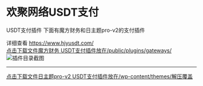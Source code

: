 # 欢聚网络USDT支付
USDT支付插件
下面有魔方财务和日主题pro-v2的支付插件

详细查看
<a target="_blank" href="https://www.hjyusdt.com/">https://www.hjyusdt.com/</a>
<br>
<a target="_blank" href="http://usdtcj.hjyusdt.com/fyusdt_pay.tar.gz">点击下载文件魔方财务 USDT支付插件放在/public/plugins/gateways/</a>
<br>
<img src="https://vkceyugu.cdn.bspapp.com/VKCEYUGU-c2490b19-ba3d-4c77-9dd4-5df28debb8b7/e05da673-5dee-4d94-8f9b-38e84ae1ad09.jpg" alt="插件目录截图" border="0" />
<hr>
<a target="_blank" href="http://usdtcj.hjyusdt.com/ripro-v2.zip">点击下载文件日主题pro-v2 USDT支付插件放在/wp-content/themes/解压覆盖</a>
